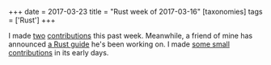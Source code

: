 +++
date = 2017-03-23
title = "Rust week of 2017-03-16"
[taxonomies]
tags = ['Rust']
+++

I made [two][] [contributions] this past week. Meanwhile, a friend of
mine has announced [a Rust guide] he's been working on. I made [some
small contributions] in its early days.

  [two]: https://github.com/pyfisch/cbor/pull/27
  [contributions]: https://github.com/pyfisch/cbor/pull/28
  [a Rust guide]: https://www.reddit.com/r/rust/comments/60gst2/beta_version_of_a_gentle_introduction_to_rust
  [some small contributions]: https://github.com/stevedonovan/gentle-intro/commits?author=tshepang
